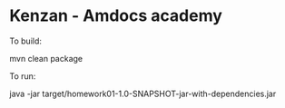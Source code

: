 # Kenzan - Amdocs academy 


To build: 

mvn clean package

To run: 

java -jar target/homework01-1.0-SNAPSHOT-jar-with-dependencies.jar

